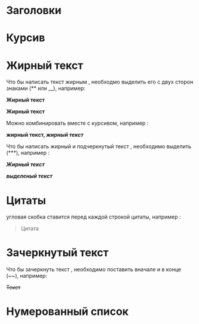 # Заголовки

# Курсив

# Жирный текст
Что бы написать текст жирным , необходмо выделить его с двух сторон знаками (** или __), например:

**Жирный текст**

__Жирный текст__

Можно комбинировать вместе с курсивом, например :

**жирный текст, _жирный текст_**

Что бы написать жирный и подчеркнутый текст , необходимо выделить (***), например :

***Жирный текст***

***выделеный текст***

# Цитаты
угловая скобка ставится перед каждой строкой цитаты, например :
> Цитата

# Зачеркнутый текст
Что бы зачеркнуть текст , необходимо поставить вначале и в конце (~~), например:

~~Текст~~

# Нумерованный список